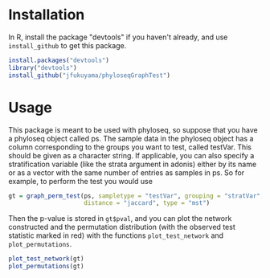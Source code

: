 # Installation

In R, install the package "devtools" if you haven't already, and use `install_github` to get this package. 
```r
install.packages("devtools")
library("devtools")
install_github("jfukuyama/phyloseqGraphTest")
```

# Usage

This package is meant to be used with phyloseq, so suppose that you have a phyloseq object called ps. The sample data in the phyloseq object has a column corresponding to the groups you want to test, called testVar. This should be given as a character string. If applicable, you can also specify a stratification variable (like the strata argument in adonis) either by its name or as a vector with the same number of entries as samples in ps. So for example, to perform the test you would use
```r
gt = graph_perm_test(ps, sampletype = "testVar", grouping = "stratVar",
                     distance = "jaccard", type = "mst")
```
Then the p-value is stored in `gt$pval`, and you can plot the network constructed and the permutation distribution (with the observed test statistic marked in red) with the functions `plot_test_network` and `plot_permutations`.
```r
plot_test_network(gt)
plot_permutations(gt)
```
